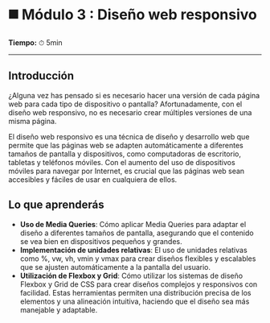 # ◼️ Módulo 3 : Diseño web responsivo

**Tiempo:** ⏱ 5min

---

## Introducción

¿Alguna vez has pensado si es necesario hacer una versión de cada página web para cada tipo de dispositivo o pantalla? Afortunadamente, con el diseño web responsivo, no es necesario crear múltiples versiones de una misma página.

El diseño web responsivo es una técnica de diseño y desarrollo web que permite que las páginas web se adapten automáticamente a diferentes tamaños de pantalla y dispositivos, como computadoras de escritorio, tabletas y teléfonos móviles. Con el aumento del uso de dispositivos móviles para navegar por Internet, es crucial que las páginas web sean accesibles y fáciles de usar en cualquiera de ellos.

## Lo que aprenderás

- **Uso de Media Queries**: Cómo aplicar Media Queries para adaptar el diseño a diferentes tamaños de pantalla, asegurando que el contenido se vea bien en dispositivos pequeños y grandes.
- **Implementación de unidades relativas**: El uso de unidades relativas como %, vw, vh, vmin y vmax para crear diseños flexibles y escalables que se ajusten automáticamente a la pantalla del usuario.
- **Utilización de Flexbox y Grid**: Cómo utilizar los sistemas de diseño Flexbox y Grid de CSS para crear diseños complejos y responsivos con facilidad. Estas herramientas permiten una distribución precisa de los elementos y una alineación intuitiva, haciendo que el diseño sea más manejable y adaptable.
